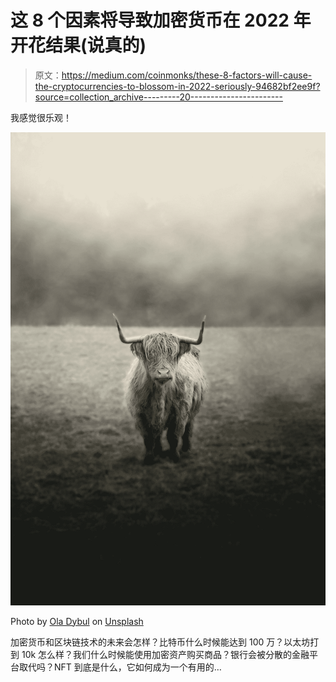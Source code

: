 # 这 8 个因素将导致加密货币在 2022 年开花结果(说真的)

> 原文：<https://medium.com/coinmonks/these-8-factors-will-cause-the-cryptocurrencies-to-blossom-in-2022-seriously-94682bf2ee9f?source=collection_archive---------20----------------------->

我感觉很乐观！

![](img/d7c3b4d143258380c96d895d4a065a8f.png)

Photo by [Ola Dybul](https://unsplash.com/@oladybul?utm_source=medium&utm_medium=referral) on [Unsplash](https://unsplash.com?utm_source=medium&utm_medium=referral)

加密货币和区块链技术的未来会怎样？比特币什么时候能达到 100 万？以太坊打到 10k 怎么样？我们什么时候能使用加密资产购买商品？银行会被分散的金融平台取代吗？NFT 到底是什么，它如何成为一个有用的…